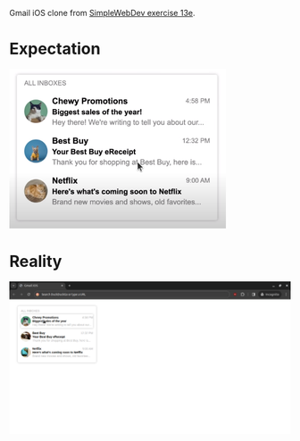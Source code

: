 Gmail iOS clone from [SimpleWebDev exercise 13e](https://youtu.be/G3e-cpL7ofc?list=PLEPye7A7EcQZrT3VSBb7jtxnxIfY3yyG6&t=17066).

# Expectation
![expected result](expectation.png)

# Reality
![my result](result.png)
